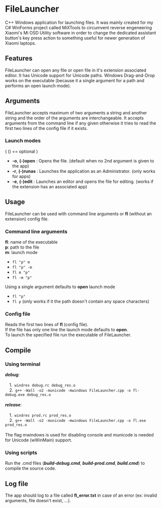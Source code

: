 # FileLauncher
C++ Windows application for launching files. It was mainly created for my C# WinForms project called MiXTools to circumvent reverse engeneering Xiaomi's Mi OSD Utility software in order to change the dedicated assistant button's key press action to something useful for newer generation of Xiaomi laptops.

## Features
FileLauncher can open any file or open file in it's extension associated editor.
It has Unicode support for Unicode paths. Windows Drag-and-Drop works on the executable (because it a single argument for a path and performs an open launch mode).

## Arguments

FileLauncher accepts maximum of two arguments a string and another string and the order of the arguments are interchangeable.
It accepts arguments from the command line if any given otherwise it tries to read the first two lines of the config file if it exists.

### Launch modes 
  ( () == optional )
  
  * **-o**, **(-)open** : Opens the file. (default when no 2nd argument is given to the app)
  * **-r**, **(-)runas** : Launches the application as an Administrator. (only works for apps)
  * **-e**, **(-)edit** : Launches an editor and opens the file for editing. (works if the extension has an associated app)

## Usage
FileLauncher can be used with command line arguments or **fl** (without an extension) config file.

### Command line arguments
  **fl**: name of the executable 
  <br/>
  **p**: path to the file
  <br/>
  **m**: launch mode
  <br/>
  - `fl "p" m`
  - `fl "p" -m`
  - `fl m "p"`
  - `fl -m "p"`
  
  Using a single argument defaults to **open** launch mode
 
  - `fl "p"`
  - `fl p` (only works if it the path doesn't contain any space characters)

### Config file
Reads the first two lines of **fl** (config file).<br/>
If the file has only one line the launch mode defaults to **open**. <br/>
To launch the specified file run the executable of FileLauncher.
  
## Compile
### Using terminal
  ***debug***:
  	<br/>
	<br/>
	&emsp;1.&ensp;`windres debug.rc debug_res.o`<br/>
	&emsp;2.&ensp;`g++ -Wall -o2 -municode -mwindows FileLauncher.cpp -o fl-debug.exe debug_res.o`<br/>
	<br/>
  ***release***: 
	<br/>
	<br/>
	&emsp;1.&ensp;`windres prod.rc prod_res.o`<br/>
	&emsp;2.&ensp;`g++ -Wall -o2 -municode -mwindows FileLauncher.cpp -o fl.exe prod_res.o`<br/>
	<br/>
  The flag mwindows is used for disabling console and municode is needed for Unicode (wWinMain) support.

### Using scripts  
  Run the .cmd files (***build-debug.cmd***, ***build-prod.cmd***, ***build.cmd***) to compile the source code.

## Log file
The app should log to a file called **fl_error.txt** in case of an error (ex: invalid arguments, file doesn't exist, ...).
